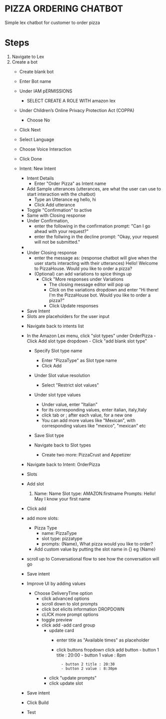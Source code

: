 # PIZZA ORDERING CHATBOT

Simple lex chatbot for customer to order pizza

# Steps
1. Navigate to Lex
2. Create a bot
    - Create blank bot
    - Enter Bot name
    - Under IAM pERMISSIONS
        - SELECT CREATE A ROLE WITH amazon lex
    - Under Children’s Online Privacy Protection Act (COPPA)
        - Choose No
    - Click Next
    - Select Language
    - Choose Voice Interaction
    - Click Done

    - Intent: New Intent
        - Intent Details
            - Enter "Order Pizza" as Intent name
        - Add Sample utterances (utterances, are what the user can use to start interaction with the chatbot)
            - Type an Utterance eg hello, hi
            - Click Add utterance
        - Toggle "Confirmation" to active
        - Same with Closing response
        - Under Confirmation, 
            - enter the following in the confirmation prompt:
                "Can I go ahead with your request?"
            - enter the follwing in the decline prompt:
                "Okay, your request will not be submitted."
        - 
        - Under Closing response
            - enter the message as: (response chatbot will give when the user starts interacting with their utterances)
                Hello! Welcome to PizzaHouse. Would you like to order a pizza?
            - (Optional) can add variations to spice things up
                - Click "More responses under Variations
                    - The closing message editor will pop up 
                    - Click on the variations dropdown and enter "Hi there! I'm the PizzaHouse bot. Would you like to order a pizza?"
                    - Click Update responses
        - Save Intent

        * Slots are placeholders for the user input

        - Navigate back to intents list
        - In the Amazon Lex menu, click "slot types" under OrderPizza
            -Click Add slot type dropdown
                - Click "add blank slot type"
            - Specify Slot type name
                - Enter "PizzaType" as Slot type name
                - Click Add
            - Under Slot value resolution
                - Select "Restrict slot values"
            - Under slot type values
                - Under value, enter "Italian"
                - for its corresponding values, enter italian, italy,Italy
                * click tab or ; after each value, for a new one
                - You can add more values like "Mexican", with corresponding values like "mexico", "mexican" etc
            - Save Slot type

            - Navigate back to Slot types
                - Create two more: PizzaCrust and Appetizer

        - Navigate back to Intent: OrderPizza
        - Slots
        - Add slot
            1. Name: Name
                Slot type: AMAZON.firstname
                Prompts: Hello! May I know your first name
        - Click add
        - add more slots:
            - Pizza Type
                - name: PizzaType
                - slot type: pizzatype
                - prompts: {Name}, What pizza would you like to order? 

            * Add custom value by putting the slot name in {} eg {Name}

        - scroll up to Conversational flow to see how the conversation will go

        - Save intent

        - Improve UI by adding values
            - Choose DeliveryTime option
                - click advanced options
                - scroll down to slot prompts
                - click bot elicits information DROPDOWN
                - cLICK more prompt options
                - toggle preview
                - click add
                    -add card group
                    - update card
                        - enter title as "Available times" as placeholder
                        - click buttons fropdown
                            click add button
                                - button 1 title : 20:00
                                - button 1 value : 8pm

                                - button 2 title : 20:30
                                - button 2 value : 8:30pm
                    - click "update prompts"
                    - click update slot
        
        - Save intent

        - Click Build

        - Test



                
